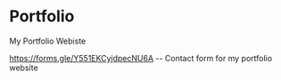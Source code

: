 # Portfolio
 My Portfolio Webiste


https://forms.gle/Y551EKCyjdpecNU6A  -- Contact form for my portfolio website

